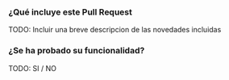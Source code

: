 ### ¿Qué incluye este Pull Request

TODO: Incluir una breve descripcion de las novedades incluidas

### ¿Se ha probado su funcionalidad?

TODO: SI / NO